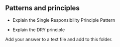 ## Patterns and principles

- Explain the Single Responsibility Principle Pattern


- Explain the DRY principle

Add your answer to a text file and add to this folder.

